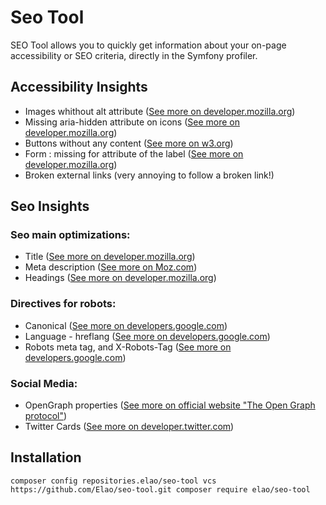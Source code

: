 # Seo Tool

SEO Tool allows you to quickly get information about your on-page accessibility or SEO criteria, directly in the Symfony profiler.

## Accessibility Insights 

- Images whithout alt attribute ([See more on developer.mozilla.org](https://developer.mozilla.org/en-US/docs/Web/HTML/Element/Img))
- Missing aria-hidden attribute on icons ([See more on developer.mozilla.org](https://developer.mozilla.org/en-US/docs/Web/Accessibility/ARIA/ARIA_Techniques/Using_the_aria-hidden_attribute))
- Buttons without any content ([See more on w3.org](https://www.w3.org/WAI/standards-guidelines/act/rules/button-non-empty-accessible-name-97a4e1/))
- Form : missing for attribute of the label ([See more on developer.mozilla.org](https://developer.mozilla.org/en-US/docs/Web/Accessibility/ARIA/forms/Basic_form_hints))
- Broken external links (very annoying to follow a broken link!)

## Seo Insights

### Seo main optimizations:

- Title ([See more on developer.mozilla.org](https://developer.mozilla.org/en-US/docs/Web/HTML/Element/title))
- Meta description ([See more on Moz.com](https://moz.com/learn/seo/meta-description))
- Headings ([See more on developer.mozilla.org](https://developer.mozilla.org/fr/docs/Web/HTML/Element/Heading_Elements))

### Directives for robots:

- Canonical ([See more on developers.google.com](https://developers.google.com/search/docs/advanced/crawling/consolidate-duplicate-urls))
- Language - hreflang ([See more on developers.google.com](https://developers.google.com/search/docs/advanced/crawling/localized-versions))
- Robots meta tag, and X-Robots-Tag ([See more on developers.google.com](https://developers.google.com/search/reference/robots_meta_tag))

### Social Media:

- OpenGraph properties ([See more on official website "The Open Graph protocol"](https://ogp.me/))
- Twitter Cards ([See more on developer.twitter.com](https://developer.twitter.com/en/docs/twitter-for-websites/cards/overview/abouts-cards))

## Installation

`
composer config repositories.elao/seo-tool vcs https://github.com/Elao/seo-tool.git
composer require elao/seo-tool
`
